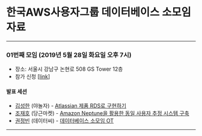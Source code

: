 # 한국AWS사용자그룹 데이터베이스 소모임 자료

---

### 01번째 모임 (2019년 5월 28일 화요일 오후 7시)

- 장소: 서울시 강남구 논현로 508 GS Tower 12층
- 참가 신청 [[link](https://www.meetup.com/ko-KR/awskrug/events/261452133/)]

#### 발표 세션

- [김성한](https://www.meetup.com/ko-KR/awskrug/members/237369984/profile/) (야놀자) - [Atlassian 제품 RDS로 구현하기](resources/Atlassian_Server_RDS_for_MySQL_삽질기_v1.1.pdf)
- [조재호](https://www.meetup.com/ko-KR/awskrug/members/276377937/profile/) (당근마켓) - [Amazon Neptune을 활용한 동일 사용자 추정 시스템 구축](resources/조재호190528AWSKRUG데이터베이스모임발표.pdf)
- [권정빈](https://www.meetup.com/ko-KR/awskrug/members/193773140/profile/) (데이터씨) - [데이터베이스 소모임 OT](resources/데이터베이소_소모임.pptx)

---
